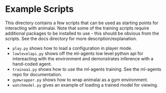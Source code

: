 # Example Scripts

This directory contains a few scripts that can be used as starting points for interacting with animalai. Note that some of the training scripts require additional packages to be installed to use - this should be obvious from the scripts. See the docs directory for more description/explanation.

- `play.py` shows how to load a configuration in player mode.
- `lowlevelapi.py` shows off the ml-agents low level python api for intereacting with the environment and demonstrates inference with a hand-coded agent.
- `trainaai.py` shows how to use the ml-agents training. See the ml-agents repo for documentation.
- `gymwrapper.py` shows how to wrap animalai as a gym environment. 
- `watchmodel.py` gives an example of loading a trained model for viewing.
